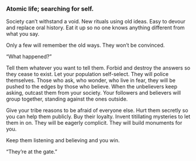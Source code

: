 ### Atomic life; searching for self.

Society can’t withstand a void. New rituals using old ideas. Easy to devour and replace oral history. Eat it up so no one knows anything different from what you say.

Only a few will remember the old ways. They won’t be convinced. 

“What happened?” 

Tell them whatever you want to tell them. Forbid and destroy the answers so they cease to exist. Let your population self-select. They will police themselves.  Those who ask, who wonder, who live in fear, they will be pushed to the edges by those who believe. When the unbelievers keep asking, outcast them from your society. Your followers and believers will group together, standing against the ones outside.

 Give your tribe reasons to be afraid of everyone else. Hurt them secretly so you can help them publicly. Buy their loyalty. Invent titillating mysteries to let them in on. They will be eagerly complicit. They will build monuments for you.

Keep them listening and believing and you win.

“They’re at the gate.”